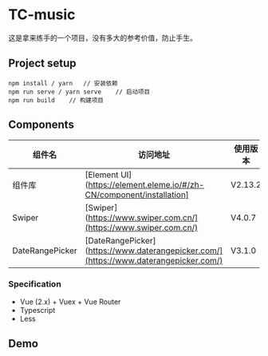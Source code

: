 # TC-music
这是拿来练手的一个项目，没有多大的参考价值，防止手生。

## Project setup
```
npm install / yarn   // 安装依赖
npm run serve / yarn serve    // 启动项目
npm run build    // 构建项目
```

## Components

| 组件名 | 访问地址 | 使用版本 |
| ------ | ------- | ------- |
| 组件库 | [Element UI](https://element.eleme.io/#/zh-CN/component/installation] | V2.13.2 |
| Swiper | [Swiper](https://www.swiper.com.cn/](https://www.swiper.com.cn/)| V4.0.7 |
| DateRangePicker |[DateRangePicker](https://www.daterangepicker.com/](https://www.daterangepicker.com/)| V3.1.0 |

### Specification

- Vue (2.x) + Vuex + Vue Router
- Typescript
- Less

## Demo

